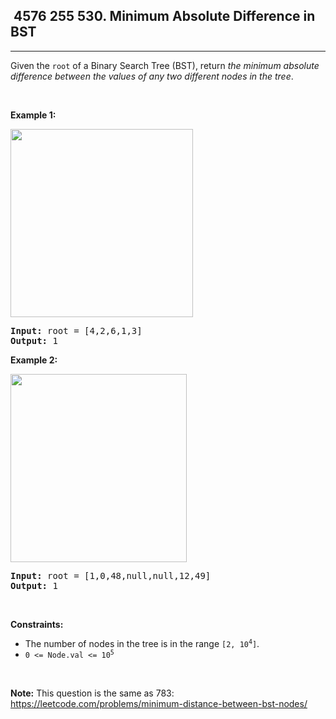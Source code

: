 <h2> 4576 255
530. Minimum Absolute Difference in BST</h2><hr><div><p>Given the <code>root</code> of a Binary Search Tree (BST), return <em>the minimum absolute difference between the values of any two different nodes in the tree</em>.</p>

<p>&nbsp;</p>
<p><strong class="example">Example 1:</strong></p>
<img alt="" src="https://assets.leetcode.com/uploads/2021/02/05/bst1.jpg" style="width: 292px; height: 301px;">
<pre><strong>Input:</strong> root = [4,2,6,1,3]
<strong>Output:</strong> 1
</pre>

<p><strong class="example">Example 2:</strong></p>
<img alt="" src="https://assets.leetcode.com/uploads/2021/02/05/bst2.jpg" style="width: 282px; height: 301px;">
<pre><strong>Input:</strong> root = [1,0,48,null,null,12,49]
<strong>Output:</strong> 1
</pre>

<p>&nbsp;</p>
<p><strong>Constraints:</strong></p>

<ul>
	<li>The number of nodes in the tree is in the range <code>[2, 10<sup>4</sup>]</code>.</li>
	<li><code>0 &lt;= Node.val &lt;= 10<sup>5</sup></code></li>
</ul>

<p>&nbsp;</p>
<p><strong>Note:</strong> This question is the same as 783: <a href="https://leetcode.com/problems/minimum-distance-between-bst-nodes/" target="_blank">https://leetcode.com/problems/minimum-distance-between-bst-nodes/</a></p>
</div>